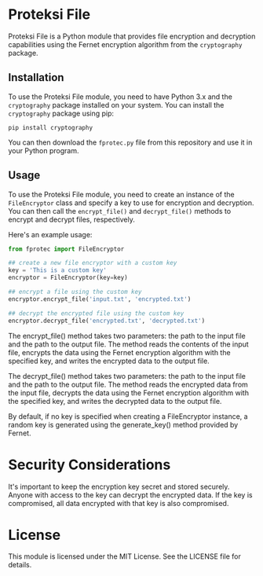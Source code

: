 # Proteksi File

Proteksi File is a Python module that provides file encryption and decryption capabilities using the Fernet encryption algorithm from the `cryptography` package.

## Installation

To use the Proteksi File module, you need to have Python 3.x and the `cryptography` package installed on your system. You can install the `cryptography` package using pip:

```pip install cryptography```


You can then download the `fprotec.py` file from this repository and use it in your Python program.

## Usage

To use the Proteksi File module, you need to create an instance of the `FileEncryptor` class and specify a key to use for encryption and decryption. You can then call the `encrypt_file()` and `decrypt_file()` methods to encrypt and decrypt files, respectively.

Here's an example usage:

```python
from fprotec import FileEncryptor

## create a new file encryptor with a custom key
key = 'This is a custom key'
encryptor = FileEncryptor(key=key)

## encrypt a file using the custom key
encryptor.encrypt_file('input.txt', 'encrypted.txt')

## decrypt the encrypted file using the custom key
encryptor.decrypt_file('encrypted.txt', 'decrypted.txt')
```

The encrypt_file() method takes two parameters: the path to the input file and the path to the output file. The method reads the contents of the input file, encrypts the data using the Fernet encryption algorithm with the specified key, and writes the encrypted data to the output file.

The decrypt_file() method takes two parameters: the path to the input file and the path to the output file. The method reads the encrypted data from the input file, decrypts the data using the Fernet encryption algorithm with the specified key, and writes the decrypted data to the output file.

By default, if no key is specified when creating a FileEncryptor instance, a random key is generated using the generate_key() method provided by Fernet.

# Security Considerations

It's important to keep the encryption key secret and stored securely. Anyone with access to the key can decrypt the encrypted data. If the key is compromised, all data encrypted with that key is also compromised.

# License

This module is licensed under the MIT License. See the LICENSE file for details.
